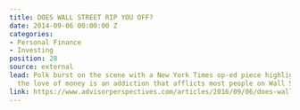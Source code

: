 ```yaml
---
title: DOES WALL STREET RIP YOU OFF?
date: 2014-09-06 00:00:00 Z
categories:
- Personal Finance
- Investing
position: 28
source: external
lead: Polk burst on the scene with a New York Times op-ed piece highlighting that
  the love of money is an addiction that afflicts most people on Wall Street.
link: https://www.advisorperspectives.com/articles/2016/09/06/does-wall-street-rip-off-your-clients
---
```


